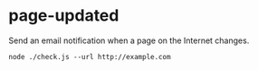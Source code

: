 page-updated
============

Send an email notification when a page on the Internet changes.

    node ./check.js --url http://example.com

